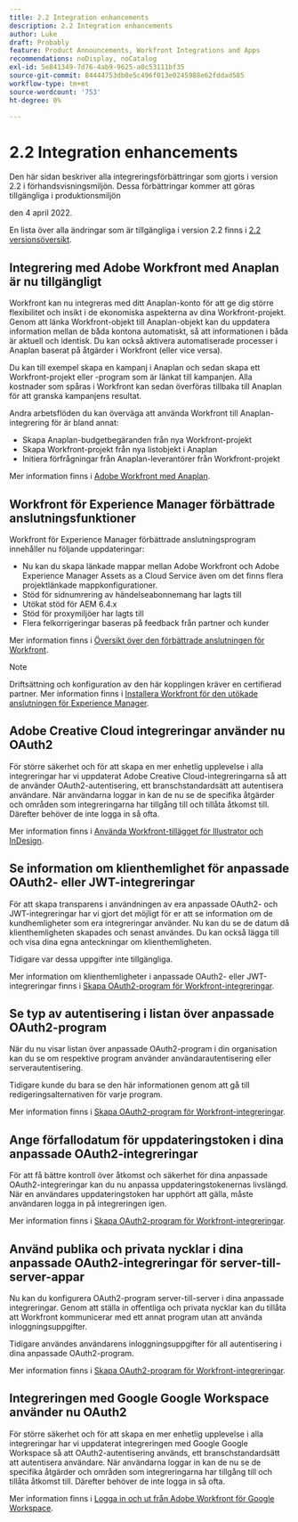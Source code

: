 ```yaml
---
title: 2.2 Integration enhancements
description: 2.2 Integration enhancements
author: Luke
draft: Probably
feature: Product Announcements, Workfront Integrations and Apps
recommendations: noDisplay, noCatalog
exl-id: 5e841349-7d76-4ab9-9625-a0c53111bf35
source-git-commit: 84444753db0e5c496f013e0245988e62fddad585
workflow-type: tm+mt
source-wordcount: '753'
ht-degree: 0%

---
```


# 2.2 Integration enhancements

Den här sidan beskriver alla integreringsförbättringar som gjorts i version 2.2 i förhandsvisningsmiljön. Dessa förbättringar kommer att göras tillgängliga i produktionsmiljön

<!--
<MadCap:conditionalText data-mc-conditions="QuicksilverOrClassic.Draft mode">
in January 2022
</MadCap:conditionalText>
-->

den 4 april 2022.

En lista över alla ändringar som är tillgängliga i version 2.2 finns i [2.2 versionsöversikt](../../../product-announcements/product-releases/22.2-release-activity/22-2-release-overview.md).

## Integrering med Adobe Workfront med Anaplan är nu tillgängligt

Workfront kan nu integreras med ditt Anaplan-konto för att ge dig större flexibilitet och insikt i de ekonomiska aspekterna av dina Workfront-projekt. Genom att länka Workfront-objekt till Anaplan-objekt kan du uppdatera information mellan de båda kontona automatiskt, så att informationen i båda är aktuell och identisk. Du kan också aktivera automatiserade processer i Anaplan baserat på åtgärder i Workfront (eller vice versa).

Du kan till exempel skapa en kampanj i Anaplan och sedan skapa ett Workfront-projekt eller -program som är länkat till kampanjen. Alla kostnader som spåras i Workfront kan sedan överföras tillbaka till Anaplan för att granska kampanjens resultat.

Andra arbetsflöden du kan överväga att använda Workfront till Anaplan-integrering för är bland annat:

* Skapa Anaplan-budgetbegäranden från nya Workfront-projekt
* Skapa Workfront-projekt från nya listobjekt i Anaplan
* Initiera förfrågningar från Anaplan-leverantörer från Workfront-projekt

Mer information finns i [Adobe Workfront med Anaplan](../../../workfront-integrations-and-apps/adobe-workfront-with-anaplan/anaplan-integration.md).

## Workfront för Experience Manager förbättrade anslutningsfunktioner

Workfront för Experience Manager förbättrade anslutningsprogram innehåller nu följande uppdateringar:

* Nu kan du skapa länkade mappar mellan Adobe Workfront och Adobe Experience Manager Assets as a Cloud Service även om det finns flera projektlänkade mappkonfigurationer.
* Stöd för sidnumrering av händelseabonnemang har lagts till
* Utökat stöd för AEM 6.4.x
* Stöd för proxymiljöer har lagts till
* Flera felkorrigeringar baseras på feedback från partner och kunder

Mer information finns i [Översikt över den förbättrade anslutningen för Workfront](../../../documents/workfront-and-experience-manager-integrations/workfront-for-experience-manager-enhanced-connector/workfront-aem-enhanced-connector-overview.md).

>[!NOTE]
>
>Driftsättning och konfiguration av den här kopplingen kräver en certifierad partner. Mer information finns i [Installera Workfront för den utökade anslutningen för Experience Manager](https://experienceleague.adobe.com/docs/experience-manager-cloud-service/content/assets/integrations/workfront-connector-install.html?lang=en#).

## Adobe Creative Cloud integreringar använder nu OAuth2

För större säkerhet och för att skapa en mer enhetlig upplevelse i alla integreringar har vi uppdaterat Adobe Creative Cloud-integreringarna så att de använder OAuth2-autentisering, ett branschstandardsätt att autentisera användare. När användarna loggar in kan de nu se de specifika åtgärder och områden som integreringarna har tillgång till och tillåta åtkomst till. Därefter behöver de inte logga in så ofta.

Mer information finns i [Använda Workfront-tillägget för Illustrator och InDesign](../../../documents/workfront-for-adobe-creative-cloud/use-wf-adobe-cc.md).

## Se information om klienthemlighet för anpassade OAuth2- eller JWT-integreringar

För att skapa transparens i användningen av era anpassade OAuth2- och JWT-integreringar har vi gjort det möjligt för er att se information om de kundhemligheter som era integreringar använder. Nu kan du se de datum då klienthemligheten skapades och senast användes. Du kan också lägga till och visa dina egna anteckningar om klienthemligheten.

Tidigare var dessa uppgifter inte tillgängliga.

Mer information om klienthemligheter i anpassade OAuth2- eller JWT-integreringar finns i [Skapa OAuth2-program för Workfront-integreringar](../../../administration-and-setup/configure-integrations/create-oauth-application.md).

## Se typ av autentisering i listan över anpassade OAuth2-program

När du nu visar listan över anpassade OAuth2-program i din organisation kan du se om respektive program använder användarautentisering eller serverautentisering.

Tidigare kunde du bara se den här informationen genom att gå till redigeringsalternativen för varje program.

Mer information finns i [Skapa OAuth2-program för Workfront-integreringar](../../../administration-and-setup/configure-integrations/create-oauth-application.md).

## Ange förfallodatum för uppdateringstoken i dina anpassade OAuth2-integreringar

För att få bättre kontroll över åtkomst och säkerhet för dina anpassade OAuth2-integreringar kan du nu anpassa uppdateringstokenernas livslängd. När en användares uppdateringstoken har upphört att gälla, måste användaren logga in på integreringen igen.

Mer information finns i [Skapa OAuth2-program för Workfront-integreringar](../../../administration-and-setup/configure-integrations/create-oauth-application.md).

## Använd publika och privata nycklar i dina anpassade OAuth2-integreringar för server-till-server-appar

Nu kan du konfigurera OAuth2-program server-till-server i dina anpassade integreringar. Genom att ställa in offentliga och privata nycklar kan du tillåta att Workfront kommunicerar med ett annat program utan att använda inloggningsuppgifter.

Tidigare användes användarens inloggningsuppgifter för all autentisering i dina anpassade OAuth2-program.

Mer information finns i [Skapa OAuth2-program för Workfront-integreringar](../../../administration-and-setup/configure-integrations/create-oauth-application.md).

## Integreringen med Google Google Workspace använder nu OAuth2

För större säkerhet och för att skapa en mer enhetlig upplevelse i alla integreringar har vi uppdaterat integreringen med Google Google Workspace så att OAuth2-autentisering används, ett branschstandardsätt att autentisera användare. När användarna loggar in kan de nu se de specifika åtgärder och områden som integreringarna har tillgång till och tillåta åtkomst till. Därefter behöver de inte logga in så ofta.

Mer information finns i [Logga in och ut från Adobe Workfront för Google Workspace](../../../workfront-integrations-and-apps/workfront-for-g-suite/log-in-and-out-wf-for-gsuite.md).
